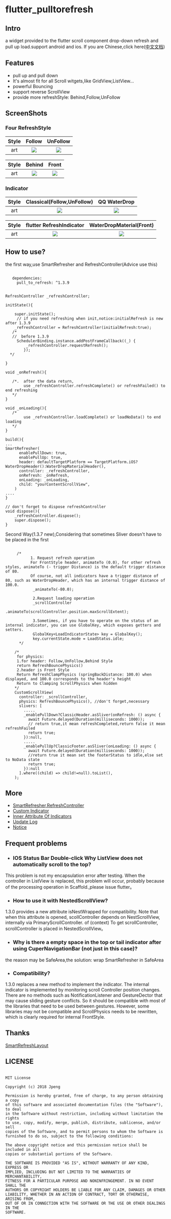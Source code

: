# flutter_pulltorefresh

## Intro
a widget provided to the flutter scroll component drop-down refresh and pull up load.support android and ios.
If you are Chinese,click here([中文文档](https://github.com/peng8350/flutter_pulltorefresh/blob/master/README_CN.md))

## Features
* pull up and pull down
* It's almost fit for all Scroll witgets,like GridView,ListView...
* powerful Bouncing
* support reverse ScrollView
* provide more refreshStyle: Behind,Follow,UnFollow


## ScreenShots

### Four RefreshStyle
|Style| Follow | UnFollow |
|:---:|:---:|:---:|
|art| ![](example/images/classical_follow.gif) | ![](example/images/classical_unfollow.gif) |

|Style| Behind | Front |
|:---:|:---:|:---:|
|art| ![](arts/screen1.gif) | ![](example/images/material_classic.gif) |

### Indicator

|Style| Classical(Follow,UnFollow) | QQ WaterDrop |
|:---:|:---:|:---:|
|art| ![](example/images/classical_follow.gif) | ![](example/images/warterdrop.gif) |

|Style| flutter RefreshIndicator | WaterDropMaterial(Front) |
|:---:|:---:|:---:|
|art| ![](example/images/material_classic.gif) | ![](example/images/material_waterdrop.gif) |




## How to use?
the first way,use SmartRefresher and RefreshController(Advice use this)
```

   dependencies:
     pull_to_refresh: ^1.3.9

```



```

RefreshController _refreshController;

initState(){

    super.initState();
     // if you need refreshing when init,notice:initialRefresh is new  after 1.3.9
    _refreshController = RefreshController(initialRefresh:true);
   /*
   //  before 1.3.9
     SchedulerBinding.instance.addPostFrameCallback((_) {
         _refreshController.requestRefresh();
        });
  */

}

void _onRefresh(){

   /*.  after the data return,
        use _refreshController.refreshComplete() or refreshFailed() to end refreshing
   */
}

void _onLoading(){
   /*
        use _refreshController.loadComplete() or loadNoData() to end loading
   */
}

build(){
...
SmartRefresher(
      enablePullDown: true,
      enablePullUp: true,
      header: defaultTargetPlatform == TargetPlatform.iOS?WaterDropHeader():WaterDropMaterialHeader(),
      controller: _refreshController,
      onRefresh: _onRefresh,
      onLoading: _onLoading,
      child: "yourContentScrollView",
    )
....
}

// don't forget to dispose refreshController
void dispose(){
    _refreshController.dispose();
    super.dispose();
}

```

Second Way(1.3.7 new),Considering that sometimes Sliver doesn't have to be placed in the first

```

     /*
           1. Request refresh operation
           For FrontStyle header, animateTo (0.0), for other refresh styles, animateTo (- trigger Distance) is the default trigger distance of 80.
           Of course, not all indicators have a trigger distance of 80, such as WaterDropHeader, which has an internal trigger distance of 100.0.
            _animateTo(-80.0);

            2.Request loading operation
            _scrollController
                         .animateTo(scrollController.position.maxScrollExtent);

            3.Sometimes, if you have to operate on the status of an internal indicator, you can use GlobalKey, which exposes getters and setters.
            GlobalKey<LoadIndicatorState> key = GlobalKey();
            key.currentState.mode = LoadStatus.idle;
      */

    /*
     for physics:
     1.for header: Follow,UnFollow,Behind Style
     return RefreshBouncePhysics()
     2.header is Front Style
     Return RefreshClampPhysics (springBackDistance: 100.0) when displayed, and 100.0 corresponds to the header's height
     Return to Clamping ScrollPhysics when hidden
    */
    CustomScrollView(
      controller: _scrollController,
      physics: RefreshBouncePhysics(), //don't forget,necessary
      slivers: [
        .....
        _enablePullDown?ClassicHeader.asSliver(onRefresh: () async {
          await Future.delayed(Duration(milliseconds: 1000));
          // return true,it mean refreshCompleted,return false it mean refreshFailed
          return true;
        }):null,
        .....
        _enablePullUp?ClassicFooter.asSliver(onLoading: () async {
          await Future.delayed(Duration(milliseconds: 1000));
          //return true it mean set the footerStatus to idle,else set to NoData state
          return true;
        }):null
      ].where((child) => child!=null).toList(),
    );

```


## More
- [SmartRefresher,RefreshController](refresher_controller_en.md)
- [Custom Indicator](custom_indicator_en.md)
- [Inner Attribute Of Indicators](indicator_attribute_en.md)
- [Update Log](CHANGELOG.md)
- [Notice](notice_en.md)




## Frequent problems
* <h3>IOS Status Bar Double-click Why ListView does not automatically scroll to the top?</h3>
This problem is not my encapsulation error after testing. When the controller in ListView is replaced, this problem will occur, probably
because of the processing operation in Scaffold.,please issue flutter。

* <h3>How to use it with NestedScrollView?</h3>
1.3.0 provides a new attribute isNestWrapped for compatibility. Note that when this attribute is opened, scollController depends on NestScrollView,
internally via PrimaryScrollController. of (context) To get scrollController, scrollController is placed in NestedScrollView。

* <h3>Why is there a empty space in the top or tail indicator after using CuperNavigationBar (not just in this case)?</h3>
the reason may be SafeArea,the solution: wrap SmartRefresher in SafeArea

* <h3>Compatibility?</h3>
1.3.0 replaces a new method to implement the indicator. The internal indicator is implemented by monitoring scroll Controller position changes. There are no methods such as NotificationListener and GestureDector that may cause sliding gesture conflicts.
So it should be compatible with most of the libraries that need to be used between gestures. However, some libraries may not be compatible and ScrollPhysics needs to be rewritten, which is clearly required for internal FrontStyle.



## Thanks

[SmartRefreshLayout](https://github.com/scwang90/SmartRefreshLayout)

## LICENSE
 
```
 
MIT License

Copyright (c) 2018 Jpeng

Permission is hereby granted, free of charge, to any person obtaining a copy
of this software and associated documentation files (the "Software"), to deal
in the Software without restriction, including without limitation the rights
to use, copy, modify, merge, publish, distribute, sublicense, and/or sell
copies of the Software, and to permit persons to whom the Software is
furnished to do so, subject to the following conditions:

The above copyright notice and this permission notice shall be included in all
copies or substantial portions of the Software.

THE SOFTWARE IS PROVIDED "AS IS", WITHOUT WARRANTY OF ANY KIND, EXPRESS OR
IMPLIED, INCLUDING BUT NOT LIMITED TO THE WARRANTIES OF MERCHANTABILITY,
FITNESS FOR A PARTICULAR PURPOSE AND NONINFRINGEMENT. IN NO EVENT SHALL THE
AUTHORS OR COPYRIGHT HOLDERS BE LIABLE FOR ANY CLAIM, DAMAGES OR OTHER
LIABILITY, WHETHER IN AN ACTION OF CONTRACT, TORT OR OTHERWISE, ARISING FROM,
OUT OF OR IN CONNECTION WITH THE SOFTWARE OR THE USE OR OTHER DEALINGS IN THE
SOFTWARE.

 
 ```

